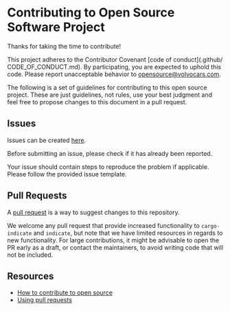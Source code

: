 # Contributing to Open Source Software Project

Thanks for taking the time to contribute!

This project adheres to the Contributor Covenant [code of conduct](.github/
CODE_OF_CONDUCT.md). By participating, you are expected to uphold this code.
Please report unacceptable behavior to opensource@volvocars.com.

The following is a set of guidelines for contributing to this open source
project. These are just guidelines, not rules, use your best judgment and feel
free to propose changes to this document in a pull request.

## Issues

Issues can be created [here](https://github.com/volvo-cars/cargo-indicate/issues/new).

Before submitting an issue, please check if it has already been reported.

Your issue should contain steps to reproduce the problem if applicable. Please
follow the provided issue template.

## Pull Requests

A
[pull request](https://docs.github.com/en/github/collaborating-with-issues-and-pull-requests/about-pull-requests) is a way to suggest changes to this
repository.

We welcome any pull request that provide increased functionality to
`cargo-indicate` and `indicate`, but note that we have limited resources in
regards to new functionality. For large contributions, it might be advisable to
open the PR early as a draft, or contact the maintainers, to avoid writing code
that will not be included.

## Resources

- [How to contribute to open source](https://opensource.guide/how-to-contribute/)
- [Using pull requests](https://help.github.com/articles/about-pull-requests/)

